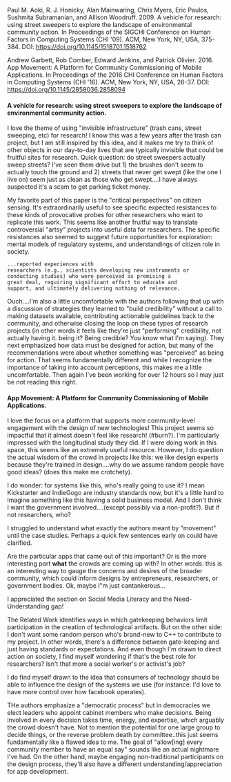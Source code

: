 Paul M. Aoki, R. J. Honicky, Alan Mainwaring, Chris Myers, Eric Paulos, Sushmita Subramanian, and Allison Woodruff. 2009. A vehicle for research: using street sweepers to explore the landscape of environmental community action. In Proceedings of the SIGCHI Conference on Human Factors in Computing Systems (CHI '09). ACM, New York, NY, USA, 375-384. DOI: https://doi.org/10.1145/1518701.1518762 

Andrew Garbett, Rob Comber, Edward Jenkins, and Patrick Olivier. 2016. App Movement: A Platform for Community Commissioning of Mobile Applications. In Proceedings of the 2016 CHI Conference on Human Factors in Computing Systems (CHI '16). ACM, New York, NY, USA, 26-37. DOI:  https://doi.org/10.1145/2858036.2858094

#### A vehicle for research: using street sweepers to explore the landscape of environmental community action.

I love the theme of using "invisible infrastructure" (trash cans, street sweeping, etc) for research! I know this was a few years after the trash can project, but I am still inspired by this idea, and it makes me try to think of other objects in our day-to-day lives that are typically invisible that could be fruitful sites for research. Quick question: do street sweepers actually sweep streets? I've seen them drive but 1) the brushes don't seem to actually touch the ground and 2) streets that never get swept (like the one I live on) seem just as clean as those who get swept....I have always suspected it's a scam to get parking ticket money.

My favorite part of this paper is the "critical perspectives" on citizen sensing. It's extraordinarily useful to see specific expected resistances to these kinds of provocative probes for other researchers who want to replicate this work. This seems like another fruitful way to translate controversial "artsy" projects into useful data for researchers. The specific resistances also seemed to suggest future opportunities for exploration: mental models of regulatory systems, and understandings of citizen role in society.

```
...reported experiences with
researchers (e.g., scientists developing new instruments or
conducting studies) who were perceived as promising a
great deal, requiring significant effort to educate and
support, and ultimately delivering nothing of relevance.
```

Ouch....I'm also a little uncomfortable with the authors following that up with a discussion of strategies they learned to "build credibility" without a call to making datasets available, contributing actionable guidelines back to the community, and otherwise closing the loop on these types of research projects (in other words it feels like they're just "performing" credibility, not actually having it. being it? Being credible? You know what I'm saying). They next emphasized how data must be designed for action, but many of the recommendations were about whether something was "perceived" as being for action. That seems fundamentally different and while I recognize the importance of taking into account perceptions, this makes me a little uncomfortable. Then again I've been working for over 12 hours so I may just be not reading this right. 

#### App Movement: A Platform for Community Commissioning of Mobile Applications.

I love the focus on a platform that supports more community-level engagement with the design of new technologies! This project seems so impactful that it almost doesn't feel like research! (#burn?). I'm particularly impressed with the longitudinal study they did. If I were doing work in this space, this seems like an extremely useful resource. However, I do question the actual wisdom of the crowd in projects like this: we like design experts because they're trained in design....why do we assume random people have good ideas? (does this make me crotchety).

I do wonder: for systems like this, who's really going to use it? I mean Kickstarter and IndieGogo are industry standards now, but it's a little hard to imagine something like this having a solid business model. And I don't think I want the government involved....(except possibly via a non-profit?). But if not researchers, who? 

I struggled to understand what exactly the authors meant by "movement" until the case studies. Perhaps a quick few sentences early on could have clarified. 

Are the particular apps that came out of this important? Or is the more interesting part **what** the crowds are coming up with? In other words: this is an interesting way to gauge the concerns and desires of the broader community, which could inform designs by entrepreneurs, researchers, or government bodies. Ok, maybe I"m just cantankerous...

I appreciated the section on Social Media Literacy and the Need-Understanding gap! 

The Related Work identifies ways in which gatekeeping behaviors limit participation in the creation of technological artifacts. But on the other side: I don't want some random person who's brand-new to C++ to contribute to my project. In other words, there's a difference between gate-keeping and just having standards or expectations. And even though I'm drawn to direct action on society, I find myself wondering if that's the best role for researchers? Isn't that more a social worker's or activist's job?

I do find myself drawn to the idea that consumers of technology should be able to influence the design of the systems we use (for instance: I'd love to have more control over how facebook operates). 

THe authors emphasize a "democratic process" but in democracies we elect leaders who appoint cabinet members who make decisions. Being involved in every decision takes time, energy, and expertise, which arguably the crowd doesn't have. Not to mention the potential for one large group to decide things, or the reverse problem death by committee..this just seems fundamentally like a flawed idea to me. The goal of "allow[ing] every community member to have an equal say" sounds like an actual nightmare I've had. On the other hand, maybe engaging non-traditional participants on the design process, they'll also have a different understanding/appreciation for app development.

